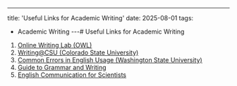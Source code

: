 ---
title: 'Useful Links for Academic Writing'
date: 2025-08-01
tags:

  - Academic Writing
---# Useful Links for Academic Writing

1. [Online Writing Lab (OWL)](https://owl.purdue.edu/)
2. [Writing@CSU (Colorado State University)](https://writing.colostate.edu/learn.cfm)
3. [Common Errors in English Usage (Washington State University)](https://brians.wsu.edu/common-errors/)
4. [Guide to Grammar and Writing](https://guidetogrammar.org/grammar/)
5. [English Communication for Scientists](https://www.nature.com/scitable/ebooks/english-communication-for-scientists-14053993/contents/)